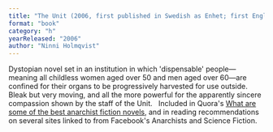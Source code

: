 ```yaml
---
title: "The Unit (2006, first published in Swedish as Enhet; first English translation 2008)"
format: "book"
category: "h"
yearReleased: "2006"
author: "Ninni Holmqvist"
---
```


Dystopian novel set in an institution in which 'dispensable' people—meaning all childless women aged over 50 and men aged over 60—are confined for their organs to be progressively harvested for use outside. Bleak but very moving, and all the more powerful for the apparently sincere compassion shown by the staff of the Unit.
 
Included in Quora's [What are some of the best anarchist fiction novels](https://www.quora.com/What-are-some-of-the-best-anarchist-fiction-novels), and in reading recommendations on several sites linked to from Facebook's Anarchists and Science Fiction.
